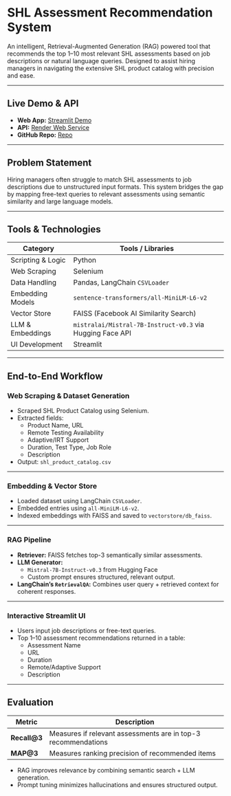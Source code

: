 # SHL Assessment Recommendation System

An intelligent, Retrieval-Augmented Generation (RAG) powered tool that recommends the top 1–10 most relevant SHL assessments based on job descriptions or natural language queries. Designed to assist hiring managers in navigating the extensive SHL product catalog with precision and ease.

---

## Live Demo & API

- **Web App:** [Streamlit Demo](https://shlrecommendersys.streamlit.app/)
- **API:** [Render Web Service](https://shl-recommender-byqr.onrender.com)
- **GitHub Repo:** [Repo](https://github.com/SharmaKanishkaa/SHL-Assessment)

---

## Problem Statement

Hiring managers often struggle to match SHL assessments to job descriptions due to unstructured input formats. This system bridges the gap by mapping free-text queries to relevant assessments using semantic similarity and large language models.

---

## Tools & Technologies

| Category            | Tools / Libraries                                          |
|---------------------|------------------------------------------------------------|
| Scripting & Logic   | Python                                                     |
| Web Scraping        | Selenium                                                   |
| Data Handling       | Pandas, LangChain `CSVLoader`                              |
| Embedding Models    | `sentence-transformers/all-MiniLM-L6-v2`                   |
| Vector Store        | FAISS (Facebook AI Similarity Search)                      |
| LLM & Embeddings    | `mistralai/Mistral-7B-Instruct-v0.3` via Hugging Face API  |
| UI Development      | Streamlit                                                  |

---

## End-to-End Workflow

### Web Scraping & Dataset Generation
- Scraped SHL Product Catalog using Selenium.
- Extracted fields:
  - Product Name, URL
  - Remote Testing Availability
  - Adaptive/IRT Support
  - Duration, Test Type, Job Role
  - Description
- Output: `shl_product_catalog.csv`

---

### Embedding & Vector Store
- Loaded dataset using LangChain `CSVLoader`.
- Embedded entries using `all-MiniLM-L6-v2`.
- Indexed embeddings with FAISS and saved to `vectorstore/db_faiss`.

---

### RAG Pipeline
- **Retriever:** FAISS fetches top-3 semantically similar assessments.
- **LLM Generator:** 
  - `Mistral-7B-Instruct-v0.3` from Hugging Face
  - Custom prompt ensures structured, relevant output.
- **LangChain’s `RetrievalQA`:** Combines user query + retrieved context for coherent responses.

---

### Interactive Streamlit UI
- Users input job descriptions or free-text queries.
- Top 1–10 assessment recommendations returned in a table:
  - Assessment Name
  - URL
  - Duration
  - Remote/Adaptive Support
  - Description

---

## Evaluation

| Metric           | Description                                                  |
|------------------|--------------------------------------------------------------|
| **Recall@3**     | Measures if relevant assessments are in top-3 recommendations |
| **MAP@3**        | Measures ranking precision of recommended items              |

- RAG improves relevance by combining semantic search + LLM generation.
- Prompt tuning minimizes hallucinations and ensures structured output.


